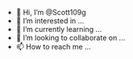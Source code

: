 - 👋 Hi, I’m @Scott109g
- 👀 I’m interested in ...
- 🌱 I’m currently learning ...
- 💞️ I’m looking to collaborate on ...
- 📫 How to reach me ...

<!---
Scott109g/Scott109g is a ✨ special ✨ repository because its `README.md` (this file) appears on your GitHub profile.
You can click the Preview link to take a look at your changes.
--->

